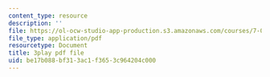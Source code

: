 ```yaml
---
content_type: resource
description: ''
file: https://ol-ocw-studio-app-production.s3.amazonaws.com/courses/7-014-introductory-biology-spring-2005/be17b088bf313ac1f3653c964204c000_g6VEnimixRk.pdf
file_type: application/pdf
resourcetype: Document
title: 3play pdf file
uid: be17b088-bf31-3ac1-f365-3c964204c000
---
```

